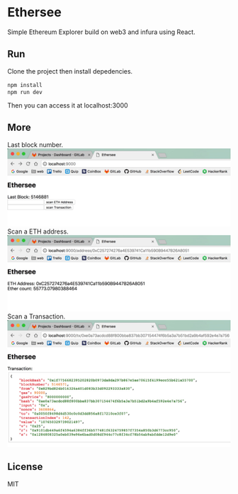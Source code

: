 # Ethersee

Simple Ethereum Explorer build on web3 and infura using React.

## Run
Clone the project then install depedencies.
``` shell
npm install
npm run dev
```
Then you can access it at localhost:3000
## More
Last block number.
<img src="./ethersee1.png">
Scan a ETH address.
<img src="./ethersee2.png">
Scan a Transaction.
<img src="./ethersee3.png">

## License
MIT